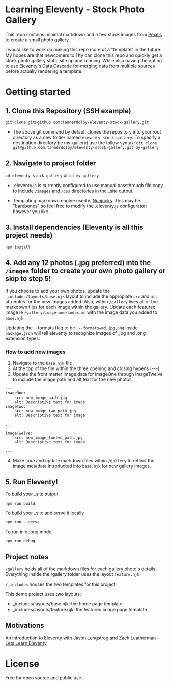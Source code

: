 # Learning Eleventy - Stock Photo Gallery
This repo contains minimal markdown and a few stock images from [Pexels](https://pexels.com) to create a small photo gallery.

I would like to work on making this repo more of a "template" in the future. My hopes are that newcomers to 11ty can clone this repo and quickly get a stock photo gallery static site up and running. While also having the option to use Eleventy's [Data Cascade](https://www.11ty.dev/docs/data-cascade/) for merging data from multiple sources before actually rendering a template. 

# Getting started
## 1. Clone this Repository (SSH example)
`git clone git@github.com:tannerdolby/eleventy-stock-gallery.git`

- The above git command by default clones the repository into your root directory as a new folder named `eleventy-stock-gallery`. To specify a destination directory (ie my-gallery) use the follow syntax:
`git clone git@github.com:tannerdolby/eleventy-stock-gallery.git my-gallery`

## 2. Navigate to project folder
`cd-eleventy-stock-gallery` or `cd my-gallery`
* .eleventy.js is currently configured to use manual passthrough file copy to include `/images` and `/css` directories in the _site output. 

* Templating markdown engine used is [Nunjucks](https://mozilla.github.io/nunjucks/). This may be "barebones" so feel free to modify the .eleventy.js configuraton however you like.

## 3. Install dependencies (Eleventy is all this project needs)
`npm install`

## 4. Add any 12 photos (.jpg preferred) into the `/images` folder to create your own photo gallery or skip to step 5! 
If you choose to add your own photos, update the `_includes/layouts/base.njk` layout to include the appropiate `src` and `alt` attributes for the new images added. Also, within `/gallery` lives all of the markdown files for each image within the gallery. Update each featured image ie `/gallery/image-one/index.md` with the image data you added to `base.njk`. 

Updating the --formats flag to be ` --formats=md,jpg,png` inside `package.json` will tell eleventy to recognize images of .jpg and .png extension types.

### How to add new images
1. Navigate to the `base.njk` file 
2. At the top of the file within the three opening and closing hypens (---)
3. Update the front matter image data for imageOne through imageTwelve to include the image path and alt text for the new photos.
```
---
imageOne:
    src: new_image_path.jpg
    alt: Descriptive text for image
imageTwo:
    src: new_image_two_path.jpg
    alt: Descriptive text for image

...

imageTwelve:
    src: new_image_twelve_path.jpg
    alt: Descriptive text for image

---
```
4. Make sure and update markdown files within `/gallery` to reflect the image metadata introducted into `base.njk` for new gallery images.

## 5. Run Eleventy! 
To build your _site output

`npm run build`

To build your _site and serve it locally

`npm run --serve`

To run in debug mode

`npm run debug`

## Project notes
`/gallery` holds all of the markdown files for each gallery photo's details. Everything inside the /gallery folder uses the layout `feature.njk`.

`/_includes` houses the two templates for this project.

This demo project uses two layouts:
* _includes/layouts/base.njk: the home page template
* _includes/layouts/feature.njk: the featured image page template

## Motivations
An introduction to Eleventy with Jason Lengstrog and Zach Leatherman - [Lets Learn Eleventy](https://www.learnwithjason.dev/let-s-learn-eleventy)

# License
Free for open source and public use.
